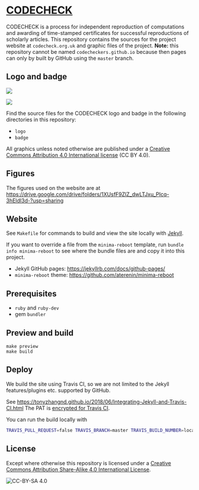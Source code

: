 # [CODECHECK](https://codecheck.org.uk)

CODECHECK is a process for independent reproduction of computations and awarding of time-stamped certificates for successful reproductions of scholarly articles.
This repository contains the sources for the project website at `codecheck.org.uk` and graphic files of the project.
**Note:** this repository cannot be named `codecheckers.github.io` because then pages can only by built by GitHub using the `master` branch.

## Logo and badge

![](https://raw.githubusercontent.com/codecheckers/website/master/badges/codeworks-badge.png)

![](https://codecheck.org.uk/img/codecheck_logo.svg)

Find the source files for the CODECHECK logo and badge in the following directories in this repository:

- `logo`
- `badge`

All graphics unless noted otherwise are published under a [Creative Commons Attribution 4.0 International license](https://creativecommons.org/licenses/by/4.0/) (CC BY 4.0).

## Figures

The figures used on the website are at https://drive.google.com/drive/folders/1XUsfF9ZlZ_dwLTJxu_PIcq-3hEldI3d-?usp=sharing

## Website

See `Makefile` for commands to build and view the site locally with [Jekyll](https://jekyllrb.com/).

If you want to override a file from the `minima-reboot` template, run `bundle info minima-reboot` to see where the bundle files are and copy it into this project.

- Jekyll GitHub pages: https://jekyllrb.com/docs/github-pages/
- `minima-reboot` theme: https://github.com/aterenin/minima-reboot

## Prerequisites

- `ruby` and `ruby-dev`
- gem `bundler`

## Preview and build

```
make preview
make build
```

## Deploy

We build the site using Travis CI, so we are not limited to the Jekyll features/plugins etc. supported by GitHub.

See https://tonyzhangnd.github.io/2018/06/Integrating-Jekyll-and-Travis-CI.html
The PAT is [encrypted for Travis CI](https://docs.travis-ci.com/user/encryption-keys/).

You can run the build locally with

```bash
TRAVIS_PULL_REQUEST=false TRAVIS_BRANCH=master TRAVIS_BUILD_NUMBER=local PAT="..." ./travis.sh
```

## License

Except where otherwise this repository is licensed under a [Creative Commons Attribution Share-Alike 4.0 International License](https://creativecommons.org/licenses/by-sa/4.0/).

![CC-BY-SA 4.0](https://mirrors.creativecommons.org/presskit/buttons/88x31/svg/by-sa.svg)

